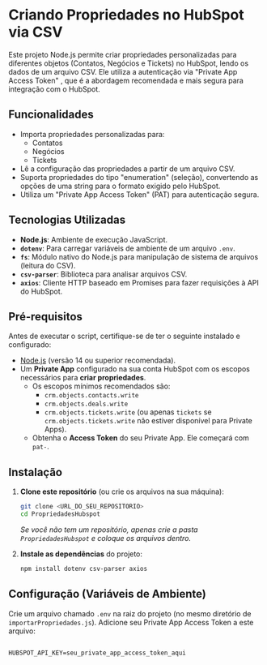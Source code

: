 # Criando Propriedades no HubSpot via CSV

Este projeto Node.js permite criar propriedades personalizadas para diferentes objetos (Contatos, Negócios e Tickets) no HubSpot, lendo os dados de um arquivo CSV. Ele utiliza a autenticação via "Private App Access Token" , que é a abordagem recomendada e mais segura para integração com o HubSpot.

## Funcionalidades

- Importa propriedades personalizadas para:
    - Contatos
    - Negócios
    - Tickets
- Lê a configuração das propriedades a partir de um arquivo CSV.
- Suporta propriedades do tipo "enumeration" (seleção), convertendo as opções de uma string para o formato exigido pelo HubSpot.
- Utiliza um "Private App Access Token" (PAT) para autenticação segura.

## Tecnologias Utilizadas

- **Node.js**: Ambiente de execução JavaScript.
- **`dotenv`**: Para carregar variáveis de ambiente de um arquivo `.env`.
- **`fs`**: Módulo nativo do Node.js para manipulação de sistema de arquivos (leitura do CSV).
- **`csv-parser`**: Biblioteca para analisar arquivos CSV.
- **`axios`**: Cliente HTTP baseado em Promises para fazer requisições à API do HubSpot.

## Pré-requisitos

Antes de executar o script, certifique-se de ter o seguinte instalado e configurado:

- [Node.js](https://nodejs.org/en/download/) (versão 14 ou superior recomendada).
- Um **Private App** configurado na sua conta HubSpot com os escopos necessários para **criar propriedades**.
    - Os escopos mínimos recomendados são:
        - `crm.objects.contacts.write`
        - `crm.objects.deals.write`
        - `crm.objects.tickets.write` (ou apenas `tickets` se `crm.objects.tickets.write` não estiver disponível para Private Apps).
    - Obtenha o **Access Token** do seu Private App. Ele começará com `pat-`.

## Instalação

1.  **Clone este repositório** (ou crie os arquivos na sua máquina):
    ```bash
    git clone <URL_DO_SEU_REPOSITORIO>
    cd PropriedadesHubspot
    ```
    *Se você não tem um repositório, apenas crie a pasta `PropriedadesHubspot` e coloque os arquivos dentro.*

2.  **Instale as dependências** do projeto:
    ```bash
    npm install dotenv csv-parser axios
    ```

## Configuração (Variáveis de Ambiente)

Crie um arquivo chamado `.env` na raiz do projeto (no mesmo diretório de `importarPropriedades.js`). Adicione seu Private App Access Token a este arquivo:

```dotenv

HUBSPOT_API_KEY=seu_private_app_access_token_aqui

